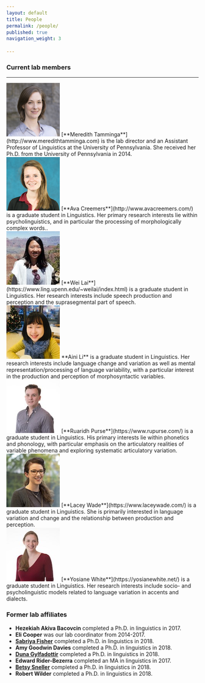 ```yaml
---
layout: default
title: People
permalink: /people/
published: true
navigation_weight: 3
    
---
```


### Current lab members

***

<img src="/images/meredith.jpg"/>
[**Meredith Tamminga**](http://www.meredithtamminga.com) is the lab director and an Assistant Professor of Linguistics at the University of Pennsylvania. She received her Ph.D. from the University of Pennsylvania in 2014.

<br style="clear:both" />

<img src="/images/ava.jpg"/>
[**Ava Creemers**](http://www.avacreemers.com/) is a graduate student in Linguistics. Her primary research interests lie within psycholinguistics, and in particular the processing of morphologically complex words..

<br style="clear:both" />

<img src="/images/wei.jpg"/>
[**Wei Lai**](https://www.ling.upenn.edu/~weilai/index.html)  is a graduate student in Linguistics. Her research interests include speech production and perception and the suprasegmental part of speech.

<br style="clear:both" />

<img src="/images/aini.jpg"/>
**Aini Li** is a graduate student in Linguistics. Her research interests include language change and variation as well as mental representation/processing of language variability, with a particular interest in the production and perception of morphosyntactic variables.

<br style="clear:both" />

<img src="/images/ruaridh.jpg"/>
[**Ruaridh Purse**](https://www.rupurse.com/) is a graduate student in Linguistics. His primary interests lie within phonetics and phonology, with particular emphasis on the articulatory realities of variable phenomena and exploring systematic articulatory variation.

<br style="clear:both" />

<img src="/images/lacey.jpg"/>
[**Lacey Wade**](https://www.laceywade.com/) is a graduate student in Linguistics. She is primarily interested in language variation and change and the relationship between production and perception.

<br style="clear:both" />

<img src="/images/yosiane.jpg"/>
[**Yosiane White**](https://yosianewhite.net/)  is a graduate student in Linguistics. Her research interests include socio- and psycholinguistic models related to language variation in accents and dialects.

<br style="clear:both" /> 


### Former lab affiliates

- **Hezekiah Akiva Bacovcin** completed a Ph.D. in linguistics in 2017. 
- **Eli Cooper** was our lab coordinator from 2014-2017. 
- [**Sabriya Fisher**](https://www.sabriya-fisher.com/) completed a Ph.D. in linguistics in 2018. 
- **Amy Goodwin Davies** completed a Ph.D. in linguistics in 2018.
- [**Duna Gylfadottir**](http://www.ling.upenn.edu/~gug/) completed a Ph.D. in linguistics in 2018.
- **Edward Rider-Bezerra** completed an MA in linguistics in 2017. 
- [**Betsy Sneller**](https://betsysneller.github.io) completed a Ph.D. in linguistics in 2018. 
- **Robert Wilder** completed a Ph.D. in linguistics in 2018.


